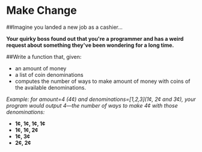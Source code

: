 # Make Change

##Imagine you landed a new job as a cashier...

**Your quirky boss found out that you're a programmer and has a weird request about something they've been wondering for a long time.**

##Write a function that, given:
* an amount of money
* a list of coin denominations
* computes the number of ways to make amount of money with coins of the available denominations.

*Example: for amount=4 (4¢) and denominations=\[1,2,3\]\(1¢, 2¢ and 3¢\), your program would output 4—the number of ways to make 4¢ with those denominations:*
* **1¢, 1¢, 1¢, 1¢**
* **1¢, 1¢, 2¢**
* **1¢, 3¢**
* **2¢, 2¢**
